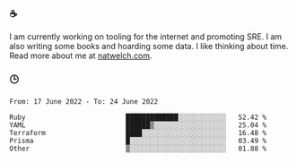 ### ☕

I am currently working on tooling for the internet and promoting SRE. I am also writing some books and hoarding some data. I like thinking about time. Read more about me at [natwelch.com](https://natwelch.com).

### 🕒

<!--START_SECTION:waka-->

```text
From: 17 June 2022 - To: 24 June 2022

Ruby                         █████████████░░░░░░░░░░░░   52.42 %
YAML                         ██████▒░░░░░░░░░░░░░░░░░░   25.04 %
Terraform                    ████░░░░░░░░░░░░░░░░░░░░░   16.48 %
Prisma                       █░░░░░░░░░░░░░░░░░░░░░░░░   03.49 %
Other                        ▒░░░░░░░░░░░░░░░░░░░░░░░░   01.88 %
```

<!--END_SECTION:waka-->
